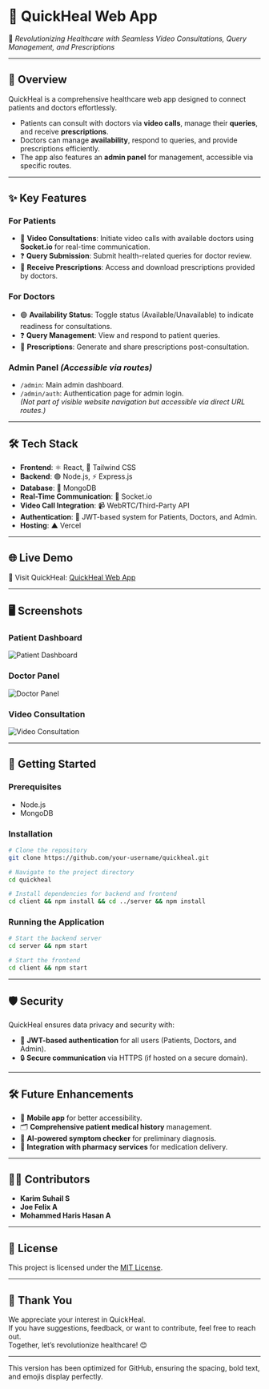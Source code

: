 # 🚀 **QuickHeal Web App**  
🌟 *Revolutionizing Healthcare with Seamless Video Consultations, Query Management, and Prescriptions*  

---

## 📖 **Overview**  
QuickHeal is a comprehensive healthcare web app designed to connect patients and doctors effortlessly.  
- Patients can consult with doctors via **video calls**, manage their **queries**, and receive **prescriptions**.  
- Doctors can manage **availability**, respond to queries, and provide prescriptions efficiently.  
- The app also features an **admin panel** for management, accessible via specific routes.  

---

## ✨ **Key Features**  

### **For Patients**  
- 🎥 **Video Consultations**: Initiate video calls with available doctors using **Socket.io** for real-time communication.  
- ❓ **Query Submission**: Submit health-related queries for doctor review.  
- 💊 **Receive Prescriptions**: Access and download prescriptions provided by doctors.  

### **For Doctors**  
- 🟢 **Availability Status**: Toggle status (Available/Unavailable) to indicate readiness for consultations.  
- ❓ **Query Management**: View and respond to patient queries.  
- 💊 **Prescriptions**: Generate and share prescriptions post-consultation.  

### **Admin Panel** *(Accessible via routes)*  
- `/admin`: Main admin dashboard.  
- `/admin/auth`: Authentication page for admin login.  
*(Not part of visible website navigation but accessible via direct URL routes.)*  

---

## 🛠️ **Tech Stack**  

- **Frontend**: ⚛️ React, 🌊 Tailwind CSS  
- **Backend**: 🟢 Node.js, ⚡ Express.js  
- **Database**: 🍃 MongoDB  
- **Real-Time Communication**: 📡 Socket.io  
- **Video Call Integration**: 📹 WebRTC/Third-Party API  
- **Authentication**: 🔐 JWT-based system for Patients, Doctors, and Admin.  
- **Hosting**: ▲ Vercel  

---

## 🌐 **Live Demo**  
🔗 Visit QuickHeal: [QuickHeal Web App](https://quickheal.vercel.app/)  

---

## 🖥️ **Screenshots**  
### **Patient Dashboard**  
![Patient Dashboard](https://via.placeholder.com/800x400?text=Add+patient+dashboard+screenshot+here)  

### **Doctor Panel**  
![Doctor Panel](https://via.placeholder.com/800x400?text=Add+doctor+panel+screenshot+here)  

### **Video Consultation**  
![Video Consultation](https://via.placeholder.com/800x400?text=Add+video+call+screenshot+here)  

---

## 🚀 **Getting Started**  

### **Prerequisites**  
- Node.js  
- MongoDB  

### **Installation**  
```bash
# Clone the repository
git clone https://github.com/your-username/quickheal.git

# Navigate to the project directory
cd quickheal

# Install dependencies for backend and frontend
cd client && npm install && cd ../server && npm install
```

### **Running the Application**  
```bash
# Start the backend server
cd server && npm start

# Start the frontend
cd client && npm start
```  

---

## 🛡️ **Security**  

QuickHeal ensures data privacy and security with:  
- 🔐 **JWT-based authentication** for all users (Patients, Doctors, and Admin).  
- 🔒 **Secure communication** via HTTPS (if hosted on a secure domain).  

---

## 🛠️ **Future Enhancements**  

- 📱 **Mobile app** for better accessibility.  
- 🗂️ **Comprehensive patient medical history** management.  
- 🤖 **AI-powered symptom checker** for preliminary diagnosis.  
- 🔄 **Integration with pharmacy services** for medication delivery.  

---

## 👨‍💻 **Contributors**  

- **Karim Suhail S**  
- **Joe Felix A**  
- **Mohammed Haris Hasan A**  

---

## 📝 **License**  

This project is licensed under the [MIT License](LICENSE).  

---

## 🙏 **Thank You**  

We appreciate your interest in QuickHeal.  
If you have suggestions, feedback, or want to contribute, feel free to reach out.  
Together, let’s revolutionize healthcare! 😊  

---  

This version has been optimized for GitHub, ensuring the spacing, bold text, and emojis display perfectly.